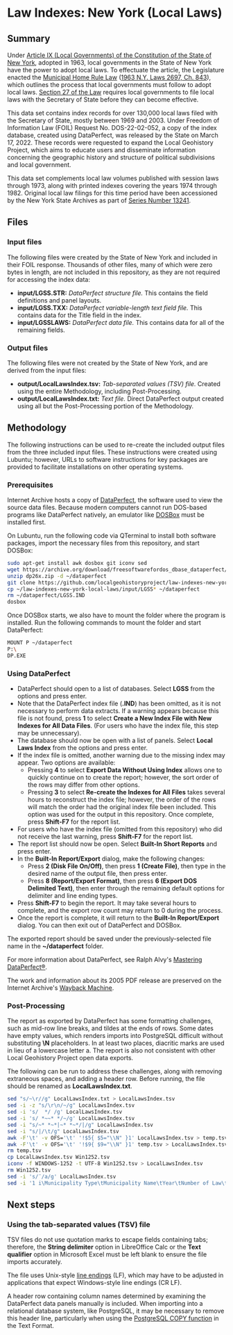 # Law Indexes: New York (Local Laws)

## Summary

Under [Article IX (Local Governments) of the Constitution of the State of New York](https://www.nysenate.gov/legislation/laws/CNS/A9), adopted in 1963, local governments in the State of New York have the power to adopt local laws. To effectuate the article, the Legislature enacted the [Municipal Home Rule Law](https://www.nysenate.gov/legislation/laws/MHR/) ([1963 N.Y. Laws 2697, Ch. 843](https://hdl.handle.net/2027/uc1.a0001834712?urlappend=%3Bseq=893%3Bownerid=113368669-899)), which outlines the process that local governments must follow to adopt local laws. [Section 27 of the Law](https://www.nysenate.gov/legislation/laws/MHR/27) requires local governments to file local laws with the Secretary of State before they can become effective.

This data set contains index records for over 130,000 local laws filed with the Secretary of State, mostly between 1969 and 2003. Under Freedom of Information Law (FOIL) Request No. DOS-22-02-052, a copy of the index database, created using DataPerfect, was released by the State on March 17, 2022. These records were requested to expand the Local Geohistory Project, which aims to educate users and disseminate information concerning the geographic history and structure of political subdivisions and local government.

This data set complements local law volumes published with session laws through 1973, along with printed indexes covering the years 1974 through 1982. Original local law filings for this time period have been accessioned by the New York State Archives as part of [Series Number 13241](https://iarchives.nysed.gov/xtf/view?docId=ead/findingaids/13241.xml;query=).

## Files

### Input files

The following files were created by the State of New York and included in their FOIL response. Thousands of other files, many of which were zero bytes in length, are not included in this repository, as they are not required for accessing the index data:

- **input/LGSS.STR:** *DataPerfect structure file.* This contains the field definitions and panel layouts.
- **input/LGSS.TXX:** *DataPerfect variable-length text field file.* This contains data for the Title field in the index.
- **input/LGSSLAWS:** *DataPerfect data file.* This contains data for all of the remaining fields.

### Output files

The following files were not created by the State of New York, and are derived from the input files:

- **output/LocalLawsIndex.tsv:** *Tab-separated values (TSV) file.* Created using the entire Methodology, including Post-Processing.
- **output/LocalLawsIndex.txt:** *Text file.* Direct DataPerfect output created using all but the Post-Processing portion of the Methodology.

## Methodology

The following instructions can be used to re-create the included output files from the three included input files. These instructions were created using Lubuntu; however, URLs to software instructions for key packages are provided to facilitate installations on other operating systems.

### Prerequisites

Internet Archive hosts a copy of [DataPerfect](https://archive.org/details/freesoftwarefordos_dbase_dataperfect), the software used to view the source data files. Because modern computers cannot run DOS-based programs like DataPerfect natively, an emulator like [DOSBox](https://www.dosbox.com/) must be installed first.

On Lubuntu, run the following code via QTerminal to install both software packages, import the necessary files from this repository, and start DOSBox:

```bash
sudo apt-get install awk dosbox git iconv sed
wget https://archive.org/download/freesoftwarefordos_dbase_dataperfect/dp26x.zip
unzip dp26x.zip -d ~/dataperfect
git clone https://github.com/localgeohistoryproject/law-indexes-new-york-local-laws.git ~/law-indexes-new-york-local-laws
cp ~/law-indexes-new-york-local-laws/input/LGSS* ~/dataperfect
rm ~/dataperfect/LGSS.IND
dosbox
```

Once DOSBox starts, we also have to mount the folder where the program is installed. Run the following commands to mount the folder and start DataPerfect:

```bash
MOUNT P ~/dataperfect
P:\
DP.EXE
```

### Using DataPerfect

- DataPerfect should open to a list of databases. Select **LGSS** from the options and press enter.
- Note that the DataPerfect index file (**.IND**) has been omitted, as it is not necessary to perform data extracts. If a warning appears because this file is not found, press **1** to select **Create a New Index File with New Indexes for All Data Files**. (For users who have the index file, this step may be unnecessary).
- The database should now be open with a list of panels. Select **Local Laws Index** from the options and press enter.
- If the index file is omitted, another warning due to the missing index may appear. Two options are available:
  - Pressing **4** to select **Export Data Without Using Index** allows one to quickly continue on to create the report; however, the sort order of the rows may differ from other options.
  - Pressing **3** to select **Re-create the Indexes for All Files** takes several hours to reconstruct the index file; however, the order of the rows will match the order had the original index file been included. This option was used for the output in this repository. Once complete, press **Shift-F7** for the report list.
- For users who have the index file (omitted from this repository) who did not receive the last warning, press **Shift-F7** for the report list.
- The report list should now be open. Select **Built-In Short Reports** and press enter.
- In the **Built-In Report/Export** dialog, make the following changes:
  - Press **2 (Disk File On/Off)**, then press **1 (Create File)**, then type in the desired name of the output file, then press enter.
  - Press **8 (Report/Export Format)**, then press **6 (Export DOS Delimited Text)**, then enter through the remaining default options for delimiter and line ending types.
- Press **Shift-F7** to begin the report. It may take several hours to complete, and the export row count may return to 0 during the process.
- Once the report is complete, it will return to the **Built-In Report/Export** dialog. You can then exit out of DataPerfect and DOSBox.

The exported report should be saved under the previously-selected file name in the **~/dataperfect** folder.

For more information about DataPerfect, see Ralph Alvy's [Mastering DataPerfect®](https://web.archive.org/web/20061014032117/http://dataperfect.nl/files/masteringdataperfect.pdf).

The work and information about its 2005 PDF release are preserved on the Internet Archive's [Wayback Machine](https://web.archive.org/web/20060306035547/http://lists.dataperfect.nl/pipermail/dataperf/2005-June/000436.html).

### Post-Processing

The report as exported by DataPerfect has some formatting challenges, such as mid-row line breaks, and tildes at the ends of rows. Some dates have empty values, which renders imports into PostgreSQL difficult without substituting **\\N** placeholders. In at least two places, diacritic marks are used in lieu of a lowercase letter a. The report is also not consistent with other Local Geohistory Project open data exports.

The following can be run to address these challenges, along with removing extraneous spaces, and adding a header row. Before running, the file should be renamed as **LocalLawsIndex.txt**.

```bash
sed "s/~\r//g" LocalLawsIndex.txt > LocalLawsIndex.tsv
sed -i -z "s/\r\n/~/g" LocalLawsIndex.tsv
sed -i 's/  */ /g' LocalLawsIndex.tsv
sed -i 's/ *~~* */~/g' LocalLawsIndex.tsv
sed -i "s/~* *~*|~* *~*/|/g" LocalLawsIndex.tsv
sed -i "s/|/\t/g" LocalLawsIndex.tsv
awk -F'\t' -v OFS='\t' '!$5{ $5="\\N" }1' LocalLawsIndex.tsv > temp.tsv
awk -F'\t' -v OFS='\t' '!$9{ $9="\\N" }1' temp.tsv > LocalLawsIndex.tsv
rm temp.tsv
cp LocalLawsIndex.tsv Win1252.tsv
iconv -f WINDOWS-1252 -t UTF-8 Win1252.tsv > LocalLawsIndex.tsv
rm Win1252.tsv
sed -i 's/¨/a/g' LocalLawsIndex.tsv
sed -i '1 i\Municipality Type\tMunicipality Name\tYear\tNumber of Law\tFiling Date\tTitle\tSubject\tPages\tEntry Date' LocalLawsIndex.tsv
```

## Next steps

### Using the tab-separated values (TSV) file

TSV files do not use quotation marks to escape fields containing tabs; therefore, the **String delimiter** option in LibreOffice Calc or the **Text qualifier** option in Microsoft Excel must be left blank to ensure the file imports accurately.

The file uses Unix-style [line endings](https://en.wikipedia.org/wiki/Newline#Representations) (LF), which may have to be adjusted in applications that expect Windows-style line endings (CR LF).

A header row containing column names determined by examining the DataPerfect data panels manually is included. When importing into a relational database system, like PostgreSQL, it may be necessary to remove this header line, particularly when using the [PostgreSQL COPY function](https://www.postgresql.org/docs/15/sql-copy.html) in the Text Format.
